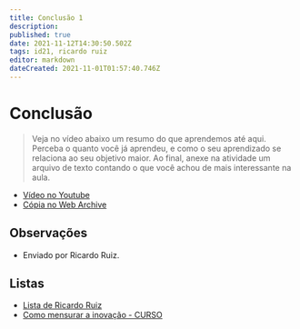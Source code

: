 ```yaml
---
title: Conclusão 1
description: 
published: true
date: 2021-11-12T14:30:50.502Z
tags: id21, ricardo ruiz
editor: markdown
dateCreated: 2021-11-01T01:57:40.746Z
---
```


# Conclusão

> Veja no vídeo abaixo um resumo do que aprendemos até aqui. Perceba o quanto você já aprendeu, e como o seu aprendizado se relaciona ao seu objetivo maior. Ao final, anexe na atividade um arquivo de texto contando o que você achou de mais interessante na aula.

 - [Vídeo no Youtube](https://www.youtube.com/watch?v=t9HkzFq9_G8)
 - [Cópia no Web Archive](https://web.archive.org/web/20211019100357/https://www.youtube.com/watch?v=t9HkzFq9_G8)

## Observações

- Enviado por Ricardo Ruiz.

## Listas

- [Lista de Ricardo Ruiz](/listas/ricardo-ruiz)
- [Como mensurar a inovação - CURSO](/recursos/como-mensurar-a-inovacao-curso)